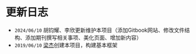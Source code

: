 # 更新日志

* `2024/06/10`  胡钧耀、李欣更新维护本项目（添加Gitbook网站、修改文件结构、添加期刊撰写相关事项、美化页面、增加新内容）
* `2019/06/10`  [梁杰](https://liangjie.xyz/)创建本项目，构建基本框架
